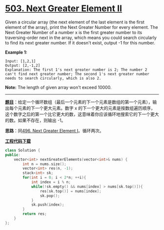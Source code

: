 # [503. Next Greater Element II](https://leetcode.com/problems/next-greater-element-ii/)

Given a circular array (the next element of the last element is the first element of the array), print the Next Greater Number for every element. The Next Greater Number of a number x is the first greater number to its traversing-order next in the array, which means you could search circularly to find its next greater number. If it doesn't exist, output -1 for this number.

**Example 1:**

```
Input: [1,2,1]
Output: [2,-1,2]
Explanation: The first 1's next greater number is 2; The number 2 can't find next greater number; The second 1's next greater number needs to search circularly, which is also 2.
```

**Note:** The length of given array won't exceed 10000.

-----

**[题目](https://leetcode-cn.com/problems/next-greater-element-ii)**：给定一个循环数组（最后一个元素的下一个元素是数组的第一个元素），输出每个元素的下一个更大元素。数字 x 的下一个更大的元素是按数组遍历顺序，这个数字之后的第一个比它更大的数，这意味着你应该循环地搜索它的下一个更大的数。如果不存在，则输出 -1。

**思路**：同[496. Next Greater Element I](https://leetcode.com/problems/next-greater-element-i/)。循环两次。

[**工程代码下载**](https://github.com/shenkh/leetcode)

```cpp
class Solution {
public:
    vector<int> nextGreaterElements(vector<int>& nums) {
        int n = nums.size();
        vector<int> res(n, -1);
        stack<int> sk;
        for(int i = 0; i < 2*n; ++i){
            int index = i % n;
            while(!sk.empty() && nums[index] > nums[sk.top()]){
                res[sk.top()] = nums[index];
                sk.pop();
            }
            sk.push(index);
        }
        return res;
    }
};
```
